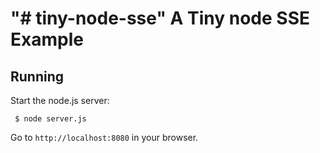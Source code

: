 "# tiny-node-sse"
 A Tiny node SSE Example
 ==============================
 
 Running
 -------
 Start the node.js server:
 
     $ node server.js
 
 Go to `http://localhost:8080` in your browser.
